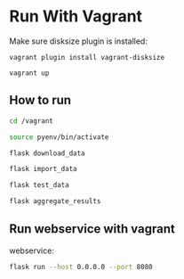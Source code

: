# Run With Vagrant

Make sure disksize plugin is installed:

```
vagrant plugin install vagrant-disksize

vagrant up
```

## How to run

``` bash
cd /vagrant

source pyenv/bin/activate

flask download_data

flask import_data

flask test_data

flask aggregate_results
```

## Run webservice with vagrant

webservice:

``` bash
flask run --host 0.0.0.0 --port 8080
```
